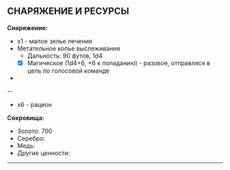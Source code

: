 ## СНАРЯЖЕНИЕ И РЕСУРСЫ

**Снаряжение:**
- x1 - малое зелье лечения
- Метательное копье выслеживания
	- Дальность: 90 футов, 1d4
	- [x] Магическое (1d4+6, +6 к попаданию) - разовое, отправляся в цель по голосовой команде
- 
--
- х6 - рацион

**Сокровища:**
- Золото: 700
- Серебро: 
- Медь: 
- Другие ценности: 

---


